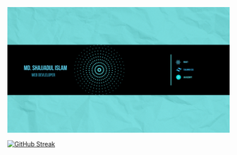 ![An old rock in the desert](/assets/github_banner.png)

[![GitHub Streak](https://github-readme-streak-stats.herokuapp.com?user=Md.%20Shajjadul%20Islam&theme=dark&hide_border=true&ring=37EAEB&fire=EB621D&currStreakNum=4CEB71&currStreakLabel=72B6EB&dates=AACDEB&sideLabels=26B0EB&sideNums=AACDEB)](https://git.io/streak-stats)
